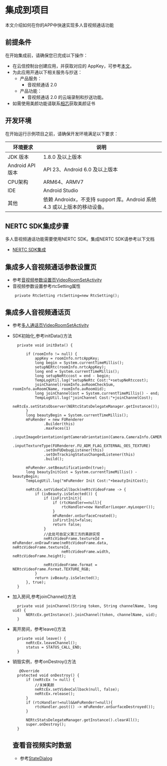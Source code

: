 # 集成到项目
本文介绍如何在你的APP中快速实现多人音视频通话功能
## 前提条件
在开始集成前，请确保您已完成以下操作：
- 在云信控制台创建应用，并获取对应的 AppKey，可参考[本文](../../快速开始/创建应用和服务开通.md)。
- 为此应用开通以下相关服务与抄送：
  - 产品服务：  
    - 音视频通话 2.0
  - 产品功能：   
    - 音视频通话 2.0 的云端录制和抄送功能。
- 如需使用美颜功能请联系[相芯](https://www.faceunity.com/)获取美颜证书

## 开发环境 
在开始运行示例项目之前，请确保开发环境满足以下要求：

| 环境要求         | 说明                                                         |
| ---------------- | ------------------------------------------------------------ |
| JDK 版本         | 1.8.0 及以上版本                                             |
| Android API 版本 | API 23、Android 6.0 及以上版本                               |
| CPU架构          | ARM64、ARMV7                                                 |
| IDE              | Android Studio                                               |
| 其他             | 依赖 Androidx，不支持 support 库。Android 系统 4.3 或以上版本的移动设备。 |  
## NERTC SDK集成步骤
多人音视频通话功能需要使用NERTC SDK。集成NERTC SDK请参考以下文档
- [NERTC SDK集成](https://doc.yunxin.163.com/docs/jcyOTA0ODM/DkyMDM2Mzk?platformId=50002)

## 集成多人音视频通话参数设置页
- 参考[音视频参数设置页VideoRoomSetActivity](https://github.com/netease-kit/NEGroupCall/blob/master/Android/biz-video-group/src/main/java/com/netease/biz_video_group/yunxin/voideoGroup/ui/VideoRoomSetActivity.java)
- 音视频参数设置参考rtcSetting属性
  ```
   private RtcSetting rtcSetting=new RtcSetting();
  ```
## 集成多人音视频通话页
- 参考[多人通话页VideoRoomSetActivity](https://github.com/netease-kit/NEGroupCall/blob/master/Android/biz-video-group/src/main/java/com/netease/biz_video_group/yunxin/voideoGroup/ui/VideoMeetingRoomActivity.java)
- SDK初始化,参考initData()方法
  ```
    private void initData() {

        if (roomInfo != null) {
            appKey = roomInfo.nrtcAppKey;
            long begin = System.currentTimeMillis();
            setupNERtc(roomInfo.nrtcAppKey);
            long end = System.currentTimeMillis();
            long setupNeRtccost = end - begin;
            TempLogUtil.log("setupNeRtc Cost:"+setupNeRtccost);
            joinChannel(roomInfo.avRoomCheckSum, roomInfo.avRoomCName, roomInfo.avRoomUid);
            long joinChannelCost = System.currentTimeMillis() - end;
            TempLogUtil.log("joinChannel Cost:"+joinChannelCost);
            neRtcEx.setStatsObserver(NERtcStatsDelegateManager.getInstance());
        }
        long beautyBegin = System.currentTimeMillis();
        mFuRender = new FURenderer
                .Builder(this)
                .maxFaces(1)
                .inputImageOrientation(getCameraOrientation(Camera.CameraInfo.CAMERA_FACING_FRONT))
                .inputTextureType(FURenderer.FU_ADM_FLAG_EXTERNAL_OES_TEXTURE)
                .setOnFUDebugListener(this)
                .setOnTrackingStatusChangedListener(this)
                .build();

        mFuRender.setBeautificationOn(true);
        long beautyInitCost = System.currentTimeMillis() - beautyBegin;
        TempLogUtil.log("mFuRender Init Cost:"+beautyInitCost);

        neRtcEx.setVideoCallback(neRtcVideoFrame -> {
            if (ivBeauty.isSelected()) {
                if (isFirstInit){
                    if (rtcHandler==null){
                        rtcHandler=new Handler(Looper.myLooper());
                    }
                    mFuRender.onSurfaceCreated();
                    isFirstInit=false;
                    return false;
                }
                //此处可自定义第三方的美颜实现
                neRtcVideoFrame.textureId = mFuRender.onDrawFrame(neRtcVideoFrame.data, neRtcVideoFrame.textureId,
                        neRtcVideoFrame.width, neRtcVideoFrame.height);

                neRtcVideoFrame.format = NERtcVideoFrame.Format.TEXTURE_RGB;
            }
            return ivBeauty.isSelected();
        }, true);
    }
  ```
- 加入房间,参考joinChannel()方法
  ```
    private void joinChannel(String token, String channelName, long uid) {
        NERtcEx.getInstance().joinChannel(token, channelName, uid);
    }
  ```  
- 离开房间，参考leave()方法
  ```
    private void leave() {
        neRtcEx.leaveChannel();
        status = STATUS_CALL_END;
    }
  ```    
- 销毁实例，参考onDestroy()方法
  ```
     @Override
    protected void onDestroy() {
        if (neRtcEx != null) {
            //关掉美颜
            neRtcEx.setVideoCallback(null, false);
            neRtcEx.release();
        }
        if (rtcHandler!=null&&mFuRender!=null){
            rtcHandler.post(() -> mFuRender.onSurfaceDestroyed());
        }

        NERtcStatsDelegateManager.getInstance().clearAll();
        super.onDestroy();
    }
  ```   

  ## 查看音视频实时数据
  - 参考[StateDialog](https://github.com/netease-kit/NEGroupCall/blob/master/Android/biz-video-group/src/main/java/com/netease/biz_video_group/yunxin/voideoGroup/ui/StateDialog.java)